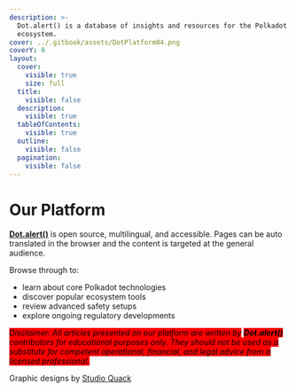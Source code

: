 ```yaml
---
description: >-
  Dot.alert() is a database of insights and resources for the Polkadot
  ecosystem.
cover: ../.gitbook/assets/DotPlatform04.png
coverY: 0
layout:
  cover:
    visible: true
    size: full
  title:
    visible: false
  description:
    visible: true
  tableOfContents:
    visible: true
  outline:
    visible: false
  pagination:
    visible: false
---
```


# Our Platform

[**Dot.alert()**](../) is open source, multilingual, and accessible. Pages can be auto translated in the browser and the content is targeted at the general audience.

Browse through to:

* learn about core Polkadot technologies
* discover popular ecosystem tools
* review advanced safety setups
* explore ongoing regulatory developments



_<mark style="background-color:red;">Disclaimer: All articles presented on our platform are written by</mark> <mark style="background-color:red;"></mark><mark style="background-color:red;">**Dot.alert()**</mark> <mark style="background-color:red;"></mark><mark style="background-color:red;">contributors for educational purposes only. They should not be used as a substitute for competent operational, financial, and legal advice from a licensed professional.</mark>_&#x20;

Graphic designs by [Studio Quack](https://www.behance.net/bypato)
